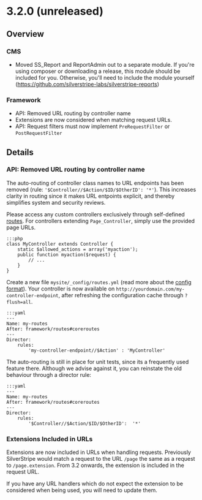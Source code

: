 # 3.2.0 (unreleased)

## Overview

### CMS

 * Moved SS_Report and ReportAdmin out to a separate module. If you're using
composer or downloading a release, this module should be included for you.
Otherwise, you'll need to include the module yourself 
(https://github.com/silverstripe-labs/silverstripe-reports)

### Framework

 * API: Removed URL routing by controller name
 * Extensions are now considered when matching request URLs.
 * API: Request filters must now implement `PreRequestFilter` or `PostRequestFilter`

## Details

### API: Removed URL routing by controller name

The auto-routing of controller class names to URL endpoints
has been removed (rule: `'$Controller//$Action/$ID/$OtherID': '*'`).
This increases clarity in routing since it makes URL entpoints explicit,
and thereby simplifies system and security reviews.

Please access any custom controllers exclusively through self-defined
[routes](/reference/director). For controllers extending `Page_Controller`,
simply use the provided page URLs.

	:::php
	class MyController extends Controller {
		static $allowed_actions = array('myaction');
		public function myaction($request) {
			// ...
		}
	}

Create a new file `mysite/_config/routes.yml` 
(read more about the [config format](/topics/configuration)).
Your controller is now available on `http://yourdomain.com/my-controller-endpoint`,
after refreshing the configuration cache through `?flush=all`.

	:::yaml
	---
	Name: my-routes
	After: framework/routes#coreroutes
	---
	Director:
  		rules:
    		'my-controller-endpoint//$Action' : 'MyController'


The auto-routing is still in place for unit tests,
since its a frequently used feature there. Although we advise against it,
you can reinstate the old behaviour through a director rule:

	:::yaml
	---
	Name: my-routes
	After: framework/routes#coreroutes
	---
	Director:
  		rules:
    		'$Controller//$Action/$ID/$OtherID':  '*'

### Extensions Included in URLs

Extensions are now included in URLs when handling requests. Previously SilverStripe would match
a request to the URL `/page` the same as a request to `/page.extension`. From 3.2 onwards, the
extension is included in the request URL.

If you have any URL handlers which do not expect the extension to be considered when being used,
you will need to update them.

